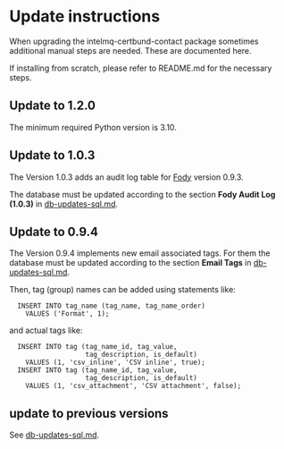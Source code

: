 # Update instructions

When upgrading the intelmq-certbund-contact package sometimes
additional manual steps are needed.  These are documented here.

If installing from scratch, please refer to README.md for the
necessary steps.

## Update to 1.2.0

The minimum required Python version is 3.10.

## Update to 1.0.3

The Version 1.0.3 adds an audit log table for [Fody](github.com/Intevation/intelmq-fody-backend) version 0.9.3.

The database must be updated according to the section **Fody Audit Log (1.0.3)** in
[db-updates-sql.md](sql/db-updates-sql.md).

## Update to 0.9.4

The Version 0.9.4 implements new email associated tags.  For them the
database must be updated according to the section **Email Tags** in
[db-updates-sql.md](sql/db-updates-sql.md).


Then, tag (group) names can be added using statements like:

```
  INSERT INTO tag_name (tag_name, tag_name_order)
    VALUES ('Format', 1);
```
and actual tags like:
```
  INSERT INTO tag (tag_name_id, tag_value,
                   tag_description, is_default)
    VALUES (1, 'csv_inline', 'CSV inline', true);
  INSERT INTO tag (tag_name_id, tag_value,
                   tag_description, is_default)
    VALUES (1, 'csv_attachment', 'CSV attachment', false);
```

## update to previous versions
See [db-updates-sql.md](sql/db-updates-sql.md).


